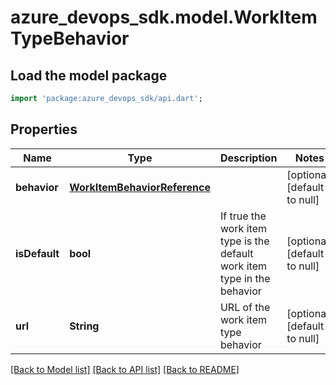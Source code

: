 # azure_devops_sdk.model.WorkItemTypeBehavior

## Load the model package
```dart
import 'package:azure_devops_sdk/api.dart';
```

## Properties
Name | Type | Description | Notes
------------ | ------------- | ------------- | -------------
**behavior** | [**WorkItemBehaviorReference**](WorkItemBehaviorReference.md) |  | [optional] [default to null]
**isDefault** | **bool** | If true the work item type is the default work item type in the behavior | [optional] [default to null]
**url** | **String** | URL of the work item type behavior | [optional] [default to null]

[[Back to Model list]](../README.md#documentation-for-models) [[Back to API list]](../README.md#documentation-for-api-endpoints) [[Back to README]](../README.md)


